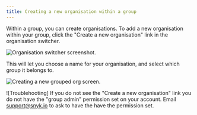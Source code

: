 ```yaml
---
title: Creating a new organisation within a group
---
```


Within a group, you can create organisations. To add a new organisation within your group, click the "Create a new organisation" link in the organisation switcher.

![Organisation switcher screenshot.](https://res.cloudinary.com/snyk/image/upload/c_scale,q_auto,w_350/v1519044611/docs/group-no-orgs.png)

This will let you choose a name for your organisation, and select which group it belongs to.

![Creating a new grouped org screen.](https://res.cloudinary.com/snyk/image/upload/c_scale,q_auto,w_500/v1519044611/docs/create-grouped-org.png)

![Troublehooting]
If you do not see the "Create a new organisation" link you do not have the "group admin" permission set on your account. Email support@snyk.io to ask to have the have the permission set.

